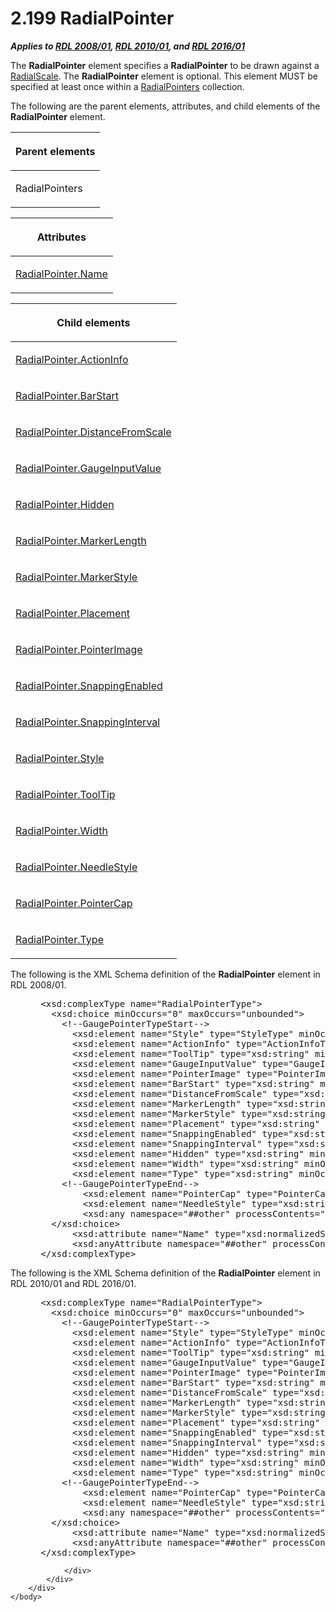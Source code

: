 <html dir="LTR" xmlns:mshelp="http://msdn.microsoft.com/mshelp" xmlns:ddue="http://ddue.schemas.microsoft.com/authoring/2003/5" xmlns:xlink="http://www.w3.org/1999/xlink" xmlns:tool="http://www.microsoft.com/tooltip">
    <head>
        <meta http-equiv="Content-Type" content="text/html; CHARSET=utf-8"></meta>
        <meta name="save" content="history"></meta>
        <title>2.199 RadialPointer</title>
        <xml>
            <mshelp:toctitle title="2.199 RadialPointer"></mshelp:toctitle>
            <mshelp:rltitle title="[MS-RDL]: RadialPointer"></mshelp:rltitle>
            <mshelp:keyword index="A" term="1446314e-813e-42f0-9a28-f1b96fd3a0da"></mshelp:keyword>
            <mshelp:attr name="DCSext.ContentType" value="open specification"></mshelp:attr>
            <mshelp:attr name="AssetID" value="1446314e-813e-42f0-9a28-f1b96fd3a0da"></mshelp:attr>
            <mshelp:attr name="TopicType" value="kbRef"></mshelp:attr>
            <mshelp:attr name="DCSext.Title" value="[MS-RDL]: RadialPointer" />
        </xml>
    </head>
    <body>
        <div id="header">
            <h1 class="heading">2.199 RadialPointer</h1>
        </div>
        <div id="mainSection">
            <div id="mainBody">
                <div id="allHistory" class="saveHistory"></div>
                <div id="sectionSection0" class="section" name="collapseableSection">
                    

<p><b><i>Applies to </i></b><a href="1e855f94-4617-47e4-b89e-0856c6cb420f.html"><b><i>RDL 2008/01</i></b></a><b><i>,
</i></b><a href="3428e690-a348-4ec7-8a6a-8efb42d2cdee.html"><b><i>RDL 2010/01</i></b></a><b><i>,
and </i></b><a href="52ce3983-2bfc-4e72-9359-42aaf5fe4509.html"><b><i>RDL 2016/01</i></b></a></p>

<p>The <b>RadialPointer</b> element specifies a <b>RadialPointer</b>
to be drawn against a <a href="86468d9f-c561-4b50-a689-5dfccfde8495.html">RadialScale</a>.
The <b>RadialPointer</b> element is optional. This element MUST be specified at
least once within a <a href="9a9b33af-2433-4a0f-8582-67526774a089.html">RadialPointers</a>
collection.</p>

<p>The following are the parent elements, attributes, and child
elements of the <b>RadialPointer</b> element.</p>

<table>
 <thead>
  <tr>
   <th>
   <p>Parent elements</p>
   </th>
  </tr>
 </thead>
 <tr>
  <td>
  <p>RadialPointers</p>
  </td>
 </tr>
</table>

<p> </p>

<table>
 <thead>
  <tr>
   <th>
   <p>Attributes</p>
   </th>
  </tr>
 </thead>
 <tr>
  <td>
  <p><a href="826b4283-a1cb-4ecc-af0f-1488d136cd8a.html">RadialPointer.Name</a></p>
  </td>
 </tr>
</table>

<p> </p>

<table>
 <thead>
  <tr>
   <th>
   <p>Child elements</p>
   </th>
  </tr>
 </thead>
 <tr>
  <td>
  <p><a href="792e2995-7d5f-4bc9-9fa2-44482b5cc25b.html">RadialPointer.ActionInfo</a></p>
  </td>
 </tr>
 <tr>
  <td>
  <p><a href="36671905-e05a-4f4f-b8ed-db567a477366.html">RadialPointer.BarStart</a></p>
  </td>
 </tr>
 <tr>
  <td>
  <p><a href="d692131f-e107-4ca7-9019-625af8d5570d.html">RadialPointer.DistanceFromScale</a></p>
  </td>
 </tr>
 <tr>
  <td>
  <p><a href="67d04aa3-416c-460b-b1bc-fa70221c0cf2.html">RadialPointer.GaugeInputValue</a></p>
  </td>
 </tr>
 <tr>
  <td>
  <p><a href="66fd6638-27b4-444c-8da1-e46b975d82e9.html">RadialPointer.Hidden</a></p>
  </td>
 </tr>
 <tr>
  <td>
  <p><a href="e49257c5-629b-4080-a5c7-5d9e0f2de019.html">RadialPointer.MarkerLength</a></p>
  </td>
 </tr>
 <tr>
  <td>
  <p><a href="a06ef08e-8d41-4396-a8b8-d23a97cac57d.html">RadialPointer.MarkerStyle</a></p>
  </td>
 </tr>
 <tr>
  <td>
  <p><a href="cd2a83e5-2d7b-4b1d-b1cc-56ea76f51099.html">RadialPointer.Placement</a></p>
  </td>
 </tr>
 <tr>
  <td>
  <p><a href="f6511c14-40b6-4487-89ff-3904c148d4fc.html">RadialPointer.PointerImage</a></p>
  </td>
 </tr>
 <tr>
  <td>
  <p><a href="2635a265-7d35-4471-9962-4f0bbe3e973b.html">RadialPointer.SnappingEnabled</a></p>
  </td>
 </tr>
 <tr>
  <td>
  <p><a href="e235c937-b188-4567-96ae-0e8da691e5f7.html">RadialPointer.SnappingInterval</a></p>
  </td>
 </tr>
 <tr>
  <td>
  <p><a href="cc853328-a874-4494-a87f-04c4e1a5e04b.html">RadialPointer.Style</a></p>
  </td>
 </tr>
 <tr>
  <td>
  <p><a href="a91cc854-61de-453c-8544-96f95ee611f6.html">RadialPointer.ToolTip</a></p>
  </td>
 </tr>
 <tr>
  <td>
  <p><a href="9a2ca5ee-9baa-4199-849f-421480be84e7.html">RadialPointer.Width</a></p>
  </td>
 </tr>
 <tr>
  <td>
  <p><a href="2bf22a11-ba0b-489b-bcdd-7a41dc54ff0d.html">RadialPointer.NeedleStyle</a></p>
  </td>
 </tr>
 <tr>
  <td>
  <p><a href="98970b02-6a2c-4fae-9bb9-1f2f38ef841e.html">RadialPointer.PointerCap</a>
  </p>
  </td>
 </tr>
 <tr>
  <td>
  <p><a href="f85928f8-9c6c-4d7f-876c-db08e412c09c.html">RadialPointer.Type</a>
  </p>
  </td>
 </tr>
</table>

<p>The following is the XML Schema definition of the <b>RadialPointer</b>
element in RDL 2008/01.</p>

<dl>
<dd>
<div><pre> &lt;xsd:complexType name=&quot;RadialPointerType&quot;&gt;
   &lt;xsd:choice minOccurs=&quot;0&quot; maxOccurs=&quot;unbounded&quot;&gt;
     &lt;!--GaugePointerTypeStart--&gt;
       &lt;xsd:element name=&quot;Style&quot; type=&quot;StyleType&quot; minOccurs=&quot;0&quot; /&gt;
       &lt;xsd:element name=&quot;ActionInfo&quot; type=&quot;ActionInfoType&quot; minOccurs=&quot;0&quot; /&gt;
       &lt;xsd:element name=&quot;ToolTip&quot; type=&quot;xsd:string&quot; minOccurs=&quot;0&quot; /&gt;
       &lt;xsd:element name=&quot;GaugeInputValue&quot; type=&quot;GaugeInputValueType&quot; minOccurs=&quot;0&quot; /&gt;
       &lt;xsd:element name=&quot;PointerImage&quot; type=&quot;PointerImageType&quot; minOccurs=&quot;0&quot; /&gt;
       &lt;xsd:element name=&quot;BarStart&quot; type=&quot;xsd:string&quot; minOccurs=&quot;0&quot; /&gt;
       &lt;xsd:element name=&quot;DistanceFromScale&quot; type=&quot;xsd:string&quot; minOccurs=&quot;0&quot; /&gt;
       &lt;xsd:element name=&quot;MarkerLength&quot; type=&quot;xsd:string&quot; minOccurs=&quot;0&quot; /&gt;
       &lt;xsd:element name=&quot;MarkerStyle&quot; type=&quot;xsd:string&quot; minOccurs=&quot;0&quot; /&gt;
       &lt;xsd:element name=&quot;Placement&quot; type=&quot;xsd:string&quot; minOccurs=&quot;0&quot; /&gt;
       &lt;xsd:element name=&quot;SnappingEnabled&quot; type=&quot;xsd:string&quot; minOccurs=&quot;0&quot; /&gt;
       &lt;xsd:element name=&quot;SnappingInterval&quot; type=&quot;xsd:string&quot; minOccurs=&quot;0&quot; /&gt;
       &lt;xsd:element name=&quot;Hidden&quot; type=&quot;xsd:string&quot; minOccurs=&quot;0&quot; /&gt;
       &lt;xsd:element name=&quot;Width&quot; type=&quot;xsd:string&quot; minOccurs=&quot;0&quot; /&gt;
       &lt;xsd:element name=&quot;Type&quot; type=&quot;xsd:string&quot; minOccurs=&quot;0&quot; /&gt;
     &lt;!--GaugePointerTypeEnd--&gt;
         &lt;xsd:element name=&quot;PointerCap&quot; type=&quot;PointerCapType&quot; minOccurs=&quot;0&quot; /&gt;
         &lt;xsd:element name=&quot;NeedleStyle&quot; type=&quot;xsd:string&quot; minOccurs=&quot;0&quot; /&gt;
         &lt;xsd:any namespace=&quot;##other&quot; processContents=&quot;skip&quot; /&gt;
   &lt;/xsd:choice&gt;
       &lt;xsd:attribute name=&quot;Name&quot; type=&quot;xsd:normalizedString&quot; use=&quot;required&quot; /&gt;
       &lt;xsd:anyAttribute namespace=&quot;##other&quot; processContents=&quot;skip&quot; /&gt;
 &lt;/xsd:complexType&gt;
</pre></div>
</dd></dl>

<p>The following is the XML Schema definition of the <b>RadialPointer</b>
element in RDL 2010/01 and RDL 2016/01.</p>

<dl>
<dd>
<div><pre> &lt;xsd:complexType name=&quot;RadialPointerType&quot;&gt;
   &lt;xsd:choice minOccurs=&quot;0&quot; maxOccurs=&quot;unbounded&quot;&gt;
     &lt;!--GaugePointerTypeStart--&gt;
       &lt;xsd:element name=&quot;Style&quot; type=&quot;StyleType&quot; minOccurs=&quot;0&quot; /&gt;
       &lt;xsd:element name=&quot;ActionInfo&quot; type=&quot;ActionInfoType&quot; minOccurs=&quot;0&quot; /&gt;
       &lt;xsd:element name=&quot;ToolTip&quot; type=&quot;xsd:string&quot; minOccurs=&quot;0&quot; /&gt;
       &lt;xsd:element name=&quot;GaugeInputValue&quot; type=&quot;GaugeInputValueType&quot; minOccurs=&quot;0&quot; /&gt;
       &lt;xsd:element name=&quot;PointerImage&quot; type=&quot;PointerImageType&quot; minOccurs=&quot;0&quot; /&gt;
       &lt;xsd:element name=&quot;BarStart&quot; type=&quot;xsd:string&quot; minOccurs=&quot;0&quot; /&gt;
       &lt;xsd:element name=&quot;DistanceFromScale&quot; type=&quot;xsd:string&quot; minOccurs=&quot;0&quot; /&gt;
       &lt;xsd:element name=&quot;MarkerLength&quot; type=&quot;xsd:string&quot; minOccurs=&quot;0&quot; /&gt;
       &lt;xsd:element name=&quot;MarkerStyle&quot; type=&quot;xsd:string&quot; minOccurs=&quot;0&quot; /&gt;
       &lt;xsd:element name=&quot;Placement&quot; type=&quot;xsd:string&quot; minOccurs=&quot;0&quot; /&gt;
       &lt;xsd:element name=&quot;SnappingEnabled&quot; type=&quot;xsd:string&quot; minOccurs=&quot;0&quot; /&gt;
       &lt;xsd:element name=&quot;SnappingInterval&quot; type=&quot;xsd:string&quot; minOccurs=&quot;0&quot; /&gt;
       &lt;xsd:element name=&quot;Hidden&quot; type=&quot;xsd:string&quot; minOccurs=&quot;0&quot; /&gt;
       &lt;xsd:element name=&quot;Width&quot; type=&quot;xsd:string&quot; minOccurs=&quot;0&quot; /&gt;
       &lt;xsd:element name=&quot;Type&quot; type=&quot;xsd:string&quot; minOccurs=&quot;0&quot; /&gt;
     &lt;!--GaugePointerTypeEnd--&gt;
         &lt;xsd:element name=&quot;PointerCap&quot; type=&quot;PointerCapType&quot; minOccurs=&quot;0&quot; /&gt;
         &lt;xsd:element name=&quot;NeedleStyle&quot; type=&quot;xsd:string&quot; minOccurs=&quot;0&quot; /&gt;
         &lt;xsd:any namespace=&quot;##other&quot; processContents=&quot;lax&quot; /&gt;
   &lt;/xsd:choice&gt;
       &lt;xsd:attribute name=&quot;Name&quot; type=&quot;xsd:normalizedString&quot; use=&quot;required&quot; /&gt;
       &lt;xsd:anyAttribute namespace=&quot;##other&quot; processContents=&quot;lax&quot; /&gt;
 &lt;/xsd:complexType&gt;
</pre></div>
</dd></dl>


                </div>
            </div>
        </div>
    </body>
</html>